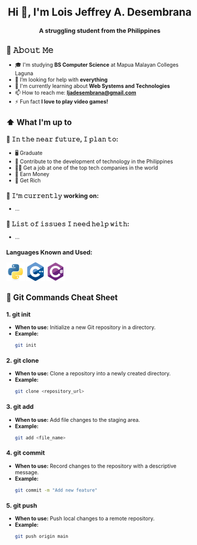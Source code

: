 <h1 align="center">Hi 👋, I'm Lois Jeffrey A. Desembrana</h1>
<h3 align="center">A struggling student from the Philippines</h3>

## :book: 𝙰𝚋𝚘𝚞𝚝 𝙼𝚎
- 🎓 I'm studying **BS Computer Science** at Mapua Malayan Colleges Laguna
- 🤝 I’m looking for help with **everything**
- 🌱 I'm currently learning about **Web Systems and Technologies**
- 📫 How to reach me: **ljadesembrana@gmail.com**
- ⚡ Fun fact **I love to play video games!**

## ⬆ What I'm up to
### 🎯 𝙸𝚗 𝚝𝚑𝚎 𝚗𝚎𝚊𝚛 𝚏𝚞𝚝𝚞𝚛𝚎, 𝙸 𝚙𝚕𝚊𝚗 𝚝𝚘: 
- 🖥️ Graduate 
- 👊 Contribute to the development of technology in the Philippines
- 🧑‍💼 Get a job at one of the top tech companies in the world
- 💸 Earn Money
- 🤑 Get Rich
### 🔨 𝙸'𝚖 𝚌𝚞𝚛𝚛𝚎𝚗𝚝𝚕𝚢 working on:
- ...
### 🤔 𝙻𝚒𝚜𝚝 𝚘𝚏 𝚒𝚜𝚜𝚞𝚎𝚜 𝙸 𝚗𝚎𝚎𝚍 𝚑𝚎𝚕𝚙 𝚠𝚒𝚝𝚑:
- ...





<h3 align="left">Languages Known and Used:</h3>
<p align="left"> <img src="https://raw.githubusercontent.com/devicons/devicon/master/icons/python/python-original.svg" alt="python" width="50" height="50"/> <img src="https://raw.githubusercontent.com/devicons/devicon/master/icons/cplusplus/cplusplus-original.svg" alt="cplusplus" width="50" height="50"/>  <img src="https://raw.githubusercontent.com/devicons/devicon/master/icons/csharp/csharp-original.svg" alt="csharp" width="50" height="50"/>

## 👀 Git Commands Cheat Sheet
### 1. git init
- **When to use:** Initialize a new Git repository in a directory.
- **Example:** 
  ```bash
  git init
  ```

### 2. git clone
- **When to use:** Clone a repository into a newly created directory.
- **Example:** 
  ```bash
  git clone <repository_url>
  ```

### 3. git add
- **When to use:** Add file changes to the staging area.
- **Example:** 
  ```bash
  git add <file_name>
  ```
  
### 4. git commit
- **When to use:** Record changes to the repository with a descriptive message.
- **Example:** 
  ```bash
  git commit -m "Add new feature"
  ```

### 5. git push
- **When to use:** Push local changes to a remote repository.
- **Example:** 
  ```bash
  git push origin main
  ```


	